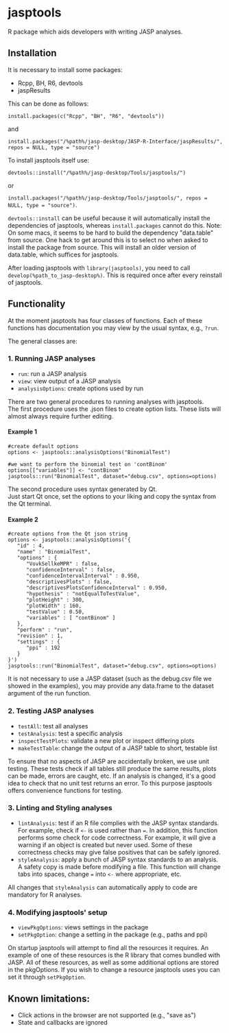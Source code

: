 # jasptools
R package which aids developers with writing JASP analyses.

## Installation
It is necessary to install some packages:

- Rcpp, BH, R6, devtools
- jaspResults

This can be done as follows:

`install.packages(c("Rcpp", "BH", "R6", "devtools"))`

and

`install.packages("/%path%/jasp-desktop/JASP-R-Interface/jaspResults/", repos = NULL, type = "source")`

To install jasptools itself use:

`devtools::install("/%path%/jasp-desktop/Tools/jasptools/")`

or

`install.packages("/%path%/jasp-desktop/Tools/jasptools/", repos = NULL, type = "source")`.

`devtools::install` can be useful because it will automatically install the dependencies of jasptools, whereas `install.packages` cannot do this. Note: On some macs, it seems to be hard to build the dependency "data.table" from source. One hack to get around this is to select no when asked to install the package from source. This will install an older version of data.table, which suffices for jasptools. 

After loading jasptools with `library(jasptools)`, you need to call `develop(%path_to_jasp-desktop%)`. This is
required once after every reinstall of jasptools.

## Functionality
At the moment jasptools has four classes of functions.
Each of these functions has documentation you may view by the usual syntax, e.g., `?run`.

The general classes are:


### 1. Running JASP analyses
- `run`: run a JASP analysis
- `view`: view output of a JASP analysis
- `analysisOptions`: create options used by run

There are two general procedures to running analyses with jasptools.  
The first procedure uses the .json files to create option lists.
These lists will almost always require further editing.
#### Example 1
```
#create default options
options <- jasptools::analysisOptions("BinomialTest")

#we want to perform the binomial test on 'contBinom'
options[["variables"]] <- "contBinom"
jasptools::run("BinomialTest", dataset="debug.csv", options=options)
```

The second procedure uses syntax generated by Qt.  
Just start Qt once, set the options to your liking and copy the syntax from the Qt terminal.
#### Example 2
```
#create options from the Qt json string
options <- jasptools::analysisOptions('{
   "id" : 4,
   "name" : "BinomialTest",
   "options" : {
      "VovkSellkeMPR" : false,
      "confidenceInterval" : false,
      "confidenceIntervalInterval" : 0.950,
      "descriptivesPlots" : false,
      "descriptivesPlotsConfidenceInterval" : 0.950,
      "hypothesis" : "notEqualToTestValue",
      "plotHeight" : 300,
      "plotWidth" : 160,
      "testValue" : 0.50,
      "variables" : [ "contBinom" ]
   },
   "perform" : "run",
   "revision" : 1,
   "settings" : {
      "ppi" : 192
   }
}')
jasptools::run("BinomialTest", dataset="debug.csv", options=options)
```

It is not necessary to use a JASP dataset (such as the debug.csv file we showed in the examples), you may provide any
data.frame to the dataset argument of the run function.

### 2. Testing JASP analyses
- `testAll`: test all analyses
- `testAnalysis`: test a specific analysis
- `inspectTestPlots`: validate a new plot or inspect differing plots
- `makeTestTable`: change the output of a JASP table to short, testable list

To ensure that no aspects of JASP are accidentally broken, we use unit testing.
These tests check if all tables still produce the same results, plots can be made, errors are caught, etc.
If an analysis is changed, it's a good idea to check that no unit test returns an error.
To this purpose jasptools offers convenience functions for testing.

### 3. Linting and Styling analyses

- `lintAnalysis`: test if an R file complies with the JASP syntax standards. For example, check if `<-` is used rather
than `=`. In addition, this function performs some check for code correctness. For example, it will give a warning if
an object is created but never used. Some of these correctness checks may give false positives that can be safely
ignored.
- `styleAnalysis`: apply a bunch of JASP syntax standards to an analysis. A safety copy is made before modifying a file.
This function will change tabs into spaces, change `=` into `<-` where appropriate, etc.

All changes that `styleAnalysis` can automatically apply to code are mandatory for R analyses.

### 4. Modifying jasptools' setup
- `viewPkgOptions`: views settings in the package
- `setPkgOption`: change a setting in the package (e.g., paths and ppi)

On startup jasptools will attempt to find all the resources it requires.
An example of one of these resources is the R library that comes bundled with JASP.
All of these resources, as well as some additional options are stored in the pkgOptions.
If you wish to change a resource jasptools uses you can set it through `setPkgOption`.


## Known limitations:
- Click actions in the browser are not supported (e.g., "save as")
- State and callbacks are ignored
